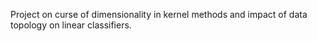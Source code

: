 Project on curse of dimensionality in kernel methods and impact of data topology on linear classifiers.
